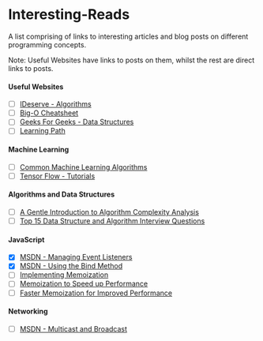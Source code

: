 # Interesting-Reads
A list comprising of links to interesting articles and blog posts on different programming concepts.

Note: Useful Websites have links to posts on them, whilst the rest are direct links to posts.

#### Useful Websites
- [ ] [IDeserve - Algorithms](http://www.ideserve.co.in/)
- [ ] [Big-O Cheatsheet](http://bigocheatsheet.com/)
- [ ] [Geeks For Geeks - Data Structures](http://www.geeksforgeeks.org/data-structures/)
- [ ] [Learning Path](http://makemeflow.org/advice/2016/07/a-comprehensive-learning-path-recommended-by-google/)

#### Machine Learning
- [ ] [Common Machine Learning Algorithms](https://www.analyticsvidhya.com/blog/2015/08/common-machine-learning-algorithms/)
- [ ] [Tensor Flow - Tutorials](https://www.tensorflow.org/versions/r0.10/tutorials/index.html)

#### Algorithms and Data Structures
- [ ] [A Gentle Introduction to Algorithm Complexity Analysis](http://discrete.gr/complexity/)
- [ ] [Top 15 Data Structure and Algorithm Interview Questions](https://javarevisited.blogspot.com/2013/03/top-15-data-structures-algorithm-interview-questions-answers-java-programming.html)

#### JavaScript
- [X] [MSDN - Managing Event Listeners](https://msdn.microsoft.com/en-us/library/dn741342(v=vs.94).aspx)
- [X] [MSDN - Using the Bind Method](https://msdn.microsoft.com/en-us/library/dn569317(v=vs.94).aspx)
- [ ] [Implementing Memoization](https://www.sitepoint.com/implementing-memoization-in-javascript/)
- [ ] [Memoization to Speed up Performance](http://requiremind.com/memoization-speed-up-your-javascript-performance/)
- [ ] [Faster Memoization for Improved Performance](https://addyosmani.com/blog/faster-javascript-memoization/)

#### Networking
- [ ] [MSDN - Multicast and Broadcast](https://msdn.microsoft.com/en-us/library/system.net.sockets.multicastoption%28v=vs.110%29.aspx)
